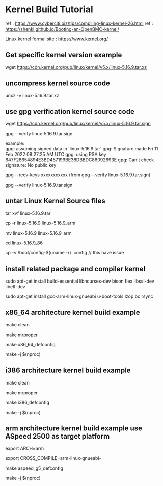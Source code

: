 #  Kernel Build Tutorial 
ref : https://www.cyberciti.biz/tips/compiling-linux-kernel-26.html
ref : https://shenki.github.io/Booting-an-OpenBMC-kernel/

Linux kernel formal site :  https://www.kernel.org/ 

##  Get specific kernel version example 
wget https://cdn.kernel.org/pub/linux/kernel/v5.x/linux-5.16.9.tar.xz  


## uncompress kernel source code 
unxz -v linux-5.16.9.tar.xz


## use gpg verification kernel source code 
wget https://cdn.kernel.org/pub/linux/kernel/v5.x/linux-5.16.9.tar.sign

gpg --verify linux-5.16.9.tar.sign

example:  
gpg: assuming signed data in 'linux-5.16.9.tar'
gpg: Signature made Fri 11 Feb 2022 08:27:25 AM UTC
gpg:                using RSA key 647F28654894E3BD457199BE38DBBDC86092693E
gpg: Can't check signature: No public key

gpg --recv-keys xxxxxxxxxxx  (from gpg --verify linux-5.16.9.tar.sign)


gpg --verify linux-5.16.9.tar.sign

##  untar Linux Kernel Source files  

tar xvf linux-5.16.9.tar

cp -r linux-5.16.9 linux-5.16.9_arm

mv    linux-5.16.9 linux-5.16.9_arm

cd linux-5.16.9_86 

cp -v /boot/config-$(uname -r) .config   // this have issue 

## install related package and compiler kernel 

sudo apt-get install build-essential libncurses-dev bison flex libssl-dev libelf-dev

sudo apt-get install gcc-arm-linux-gnueabi u-boot-tools lzop bc rsync

## x86_64 architecture kernel build example 

make clean

make mrproper

make x86_64_defconfig

make -j $(nproc)

## i386 architecture kernel build example 

make clean

make mrproper

make i386_defconfig

make -j $(nproc)

## arm architecture kernel build example use ASpeed 2500 as target platform

export ARCH=arm

export CROSS_COMPILE=arm-linux-gnueabi-

make aspeed_g5_defconfig

make -j $(nproc)